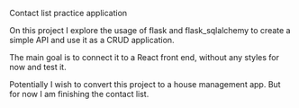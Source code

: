 Contact list practice application

On this project I explore the usage of flask and flask_sqlalchemy to create a simple API and use it as a CRUD application.

The main goal is to connect it to a React front end, without any styles for now and test it.

Potentially I wish to convert this project to a house management app. But for now I am finishing the contact list.
